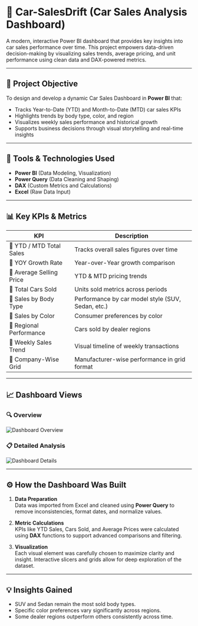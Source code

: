 #  🚗 Car-SalesDrift (Car Sales Analysis Dashboard)

A modern, interactive Power BI dashboard that provides key insights into car sales performance over time. This project empowers data-driven decision-making by visualizing sales trends, average pricing, and unit performance using clean data and DAX-powered metrics.

---

## 📌 Project Objective

To design and develop a dynamic Car Sales Dashboard in **Power BI** that:
- Tracks Year-to-Date (YTD) and Month-to-Date (MTD) car sales KPIs
- Highlights trends by body type, color, and region
- Visualizes weekly sales performance and historical growth
- Supports business decisions through visual storytelling and real-time insights

---

## 🧩 Tools & Technologies Used

- **Power BI** (Data Modeling, Visualization)
- **Power Query** (Data Cleaning and Shaping)
- **DAX** (Custom Metrics and Calculations)
- **Excel** (Raw Data Input)

---

## 📊 Key KPIs & Metrics

| KPI                          | Description                                           |
|-----------------------------|-------------------------------------------------------|
| 🔹 YTD / MTD Total Sales     | Tracks overall sales figures over time               |
| 🔹 YOY Growth Rate           | Year-over-Year growth comparison                     |
| 🔹 Average Selling Price     | YTD & MTD pricing trends                             |
| 🔹 Total Cars Sold           | Units sold metrics across periods                    |
| 🔹 Sales by Body Type        | Performance by car model style (SUV, Sedan, etc.)    |
| 🔹 Sales by Color            | Consumer preferences by color                        |
| 🔹 Regional Performance      | Cars sold by dealer regions                          |
| 🔹 Weekly Sales Trend        | Visual timeline of weekly transactions               |
| 🔹 Company-Wise Grid         | Manufacturer-wise performance in grid format         |

---

## 📈 Dashboard Views

### 🔍 Overview

![Dashboard Overview](https://drive.google.com/file/d/1rFfrBEPJCyXXQNG6fNWHTO7yVIe6e6ch/view?usp=sharing)

### 📋 Detailed Analysis

![Dashboard Details](https://ibb.co/zHPWL1bJ)

---

## ⚙️ How the Dashboard Was Built

1. **Data Preparation**  
   Data was imported from Excel and cleaned using **Power Query** to remove inconsistencies, format dates, and normalize values.

2. **Metric Calculations**  
   KPIs like YTD Sales, Cars Sold, and Average Prices were calculated using **DAX** functions to support advanced comparisons and filtering.

3. **Visualization**  
   Each visual element was carefully chosen to maximize clarity and insight. Interactive slicers and grids allow for deep exploration of the dataset.

---

## 💡 Insights Gained

- SUV and Sedan remain the most sold body types.
- Specific color preferences vary significantly across regions.
- Some dealer regions outperform others consistently across time.

